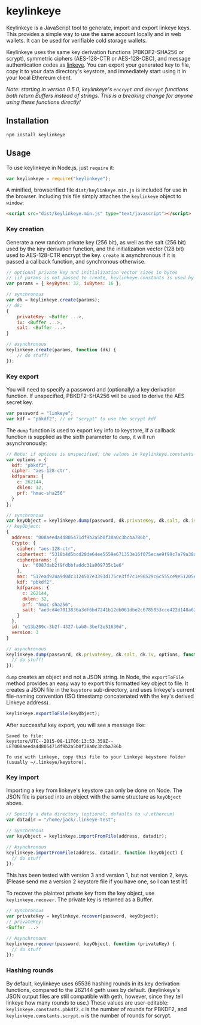 # keylinkeye


Keylinkeye is a JavaScript tool to generate, import and export linkeye keys.  This provides a simple way to use the same account locally and in web wallets.  It can be used for verifiable cold storage wallets.

Keylinkeye uses the same key derivation functions (PBKDF2-SHA256 or scrypt), symmetric ciphers (AES-128-CTR or AES-128-CBC), and message authentication codes as [linkeye](https://github.com/linkeye/linkeye).  You can export your generated key to file, copy it to your data directory's keystore, and immediately start using it in your local Ethereum client.

*Note: starting in version 0.5.0, keylinkeye's `encrypt` and `decrypt` functions both return Buffers instead of strings.  This is a breaking change for anyone using these functions directly!*

## Installation

```
npm install keylinkeye
```

## Usage

To use keylinkeye in Node.js, just `require` it:

```javascript
var keylinkeye = require("keylinkeye");
```

A minified, browserified file `dist/keylinkeye.min.js` is included for use in the browser.  Including this file simply attaches the `keylinkeye` object to `window`:

```html
<script src="dist/keylinkeye.min.js" type="text/javascript"></script>
```

### Key creation

Generate a new random private key (256 bit), as well as the salt (256 bit) used by the key derivation function, and the initialization vector (128 bit) used to AES-128-CTR encrypt the key.  `create` is asynchronous if it is passed a callback function, and synchronous otherwise.

```javascript
// optional private key and initialization vector sizes in bytes
// (if params is not passed to create, keylinkeye.constants is used by default)
var params = { keyBytes: 32, ivBytes: 16 };

// synchronous
var dk = keylinkeye.create(params);
// dk:
{
    privateKey: <Buffer ...>,
    iv: <Buffer ...>,
    salt: <Buffer ...>
}

// asynchronous
keylinkeye.create(params, function (dk) {
    // do stuff!
});
```

### Key export

You will need to specify a password and (optionally) a key derivation function.  If unspecified, PBKDF2-SHA256 will be used to derive the AES secret key.

```javascript
var password = "linkeye";
var kdf = "pbkdf2"; // or "scrypt" to use the scrypt kdf
```

The `dump` function is used to export key info to keystore, If a callback function is supplied as the sixth parameter to `dump`, it will run asynchronously:

```javascript
// Note: if options is unspecified, the values in keylinkeye.constants are used.
var options = {
  kdf: "pbkdf2",
  cipher: "aes-128-ctr",
  kdfparams: {
    c: 262144,
    dklen: 32,
    prf: "hmac-sha256"
  }
};

// synchronous
var keyObject = keylinkeye.dump(password, dk.privateKey, dk.salt, dk.iv, options);
// keyObject:
{
  address: "008aeeda4d805471df9b2a5b0f38a0c3bcba786b",
  Crypto: {
    cipher: "aes-128-ctr",
    ciphertext: "5318b4d5bcd28de64ee5559e671353e16f075ecae9f99c7a79a38af5f869aa46",
    cipherparams: {
      iv: "6087dab2f9fdbbfaddc31a909735c1e6"
    },
    mac: "517ead924a9d0dc3124507e3393d175ce3ff7c1e96529c6c555ce9e51205e9b2",
    kdf: "pbkdf2",
    kdfparams: {
      c: 262144,
      dklen: 32,
      prf: "hmac-sha256",
      salt: "ae3cd4e7013836a3df6bd7241b12db061dbe2c6785853cce422d148a624ce0bd"
    }
  },
  id: "e13b209c-3b2f-4327-bab0-3bef2e51630d",
  version: 3
}

// asynchronous
keylinkeye.dump(password, dk.privateKey, dk.salt, dk.iv, options, function (keyObject) {
  // do stuff!
});
```

`dump` creates an object and not a JSON string.  In Node, the `exportToFile` method provides an easy way to export this formatted key object to file.  It creates a JSON file in the `keystore` sub-directory, and uses linkeye's current file-naming convention (ISO timestamp concatenated with the key's derived Linkeye address).

```javascript
keylinkeye.exportToFile(keyObject);
```

After successful key export, you will see a message like:

```
Saved to file:
keystore/UTC--2015-08-11T06:13:53.359Z--LET008aeeda4d805471df9b2a5b0f38a0c3bcba786b

To use with linkeye, copy this file to your Linkeye keystore folder
(usually ~/.linkeye/keystore).
```

### Key import

Importing a key from linkeye's keystore can only be done on Node.  The JSON file is parsed into an object with the same structure as `keyObject` above.

```javascript
// Specify a data directory (optional; defaults to ~/.ethereum)
var datadir = "/home/jack/.linkeye-test";

// Synchronous
var keyObject = keylinkeye.importFromFile(address, datadir);

// Asynchronous
keylinkeye.importFromFile(address, datadir, function (keyObject) {
  // do stuff
});
```
This has been tested with version 3 and version 1, but not version 2, keys.  (Please send me a version 2 keystore file if you have one, so I can test it!)

To recover the plaintext private key from the key object, use `keylinkeye.recover`.  The private key is returned as a Buffer.

```javascript
// synchronous
var privateKey = keylinkeye.recover(password, keyObject);
// privateKey:
<Buffer ...>

// Asynchronous
keylinkeye.recover(password, keyObject, function (privateKey) {
  // do stuff
});
```

### Hashing rounds

By default, keylinkeye uses 65536 hashing rounds in its key derivation functions, compared to the 262144 geth uses by default.  (keylinkeye's JSON output files are still compatible with geth, however, since they tell linkeye how many rounds to use.)  These values are user-editable: `keylinkeye.constants.pbkdf2.c` is the number of rounds for PBKDF2, and `keylinkeye.constants.scrypt.n` is the number of rounds for scrypt.
